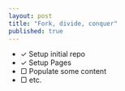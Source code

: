 ```yaml
---
layout: post
title: "Fork, divide, conquer"
published: true
---
```




- ✓ Setup initial repo
- ✓ Setup Pages
- ▢ Populate some content
- ▢ etc.
